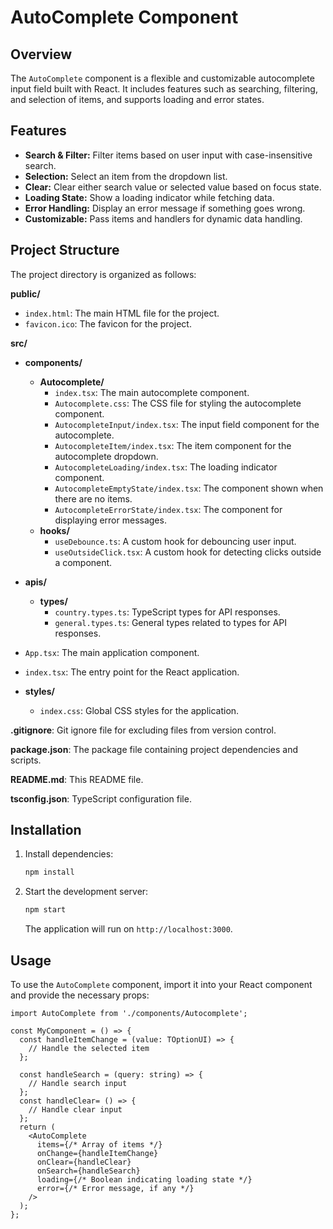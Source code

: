 # AutoComplete Component

## Overview

The `AutoComplete` component is a flexible and customizable autocomplete input field built with React. It includes features such as searching, filtering, and selection of items, and supports loading and error states.

## Features

- **Search & Filter:** Filter items based on user input with case-insensitive search.
- **Selection:** Select an item from the dropdown list.
- **Clear:** Clear either search value or selected value based on focus state.
- **Loading State:** Show a loading indicator while fetching data.
- **Error Handling:** Display an error message if something goes wrong.
- **Customizable:** Pass items and handlers for dynamic data handling.

## Project Structure

The project directory is organized as follows:

**public/**
- `index.html`: The main HTML file for the project.
- `favicon.ico`: The favicon for the project.

**src/**
- **components/**
    - **Autocomplete/**
        - `index.tsx`: The main autocomplete component.
        - `Autocomplete.css`: The CSS file for styling the autocomplete component.
        - `AutocompleteInput/index.tsx`: The input field component for the autocomplete.
        - `AutocompleteItem/index.tsx`: The item component for the autocomplete dropdown.
        - `AutocompleteLoading/index.tsx`: The loading indicator component.
        - `AutocompleteEmptyState/index.tsx`: The component shown when there are no items.
        - `AutocompleteErrorState/index.tsx`: The component for displaying error messages.
    - **hooks/**
        - `useDebounce.ts`: A custom hook for debouncing user input.
        - `useOutsideClick.tsx`: A custom hook for detecting clicks outside a component.

- **apis/**
    - **types/**
        - `country.types.ts`: TypeScript types for API responses.
        - `general.types.ts`: General types related to types for API responses.

- `App.tsx`: The main application component.
- `index.tsx`: The entry point for the React application.
- **styles/**
    - `index.css`: Global CSS styles for the application.

**.gitignore**: Git ignore file for excluding files from version control.

**package.json**: The package file containing project dependencies and scripts.

**README.md**: This README file.

**tsconfig.json**: TypeScript configuration file.

## Installation

1. Install dependencies:

    ```bash
    npm install
    ```

2. Start the development server:

    ```bash
    npm start
    ```

   The application will run on `http://localhost:3000`.

## Usage

To use the `AutoComplete` component, import it into your React component and provide the necessary props:

```tsx
import AutoComplete from './components/Autocomplete';

const MyComponent = () => {
  const handleItemChange = (value: TOptionUI) => {
    // Handle the selected item
  };

  const handleSearch = (query: string) => {
    // Handle search input
  };
  const handleClear= () => {
    // Handle clear input
  };
  return (
    <AutoComplete
      items={/* Array of items */}
      onChange={handleItemChange}
      onClear={handleClear}
      onSearch={handleSearch}
      loading={/* Boolean indicating loading state */}
      error={/* Error message, if any */}
    />
  );
};
